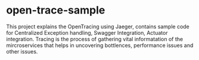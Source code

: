 # open-trace-sample
This project explains the OpenTracing using Jaeger, contains sample code for Centralized Exception handling, Swagger Integration, Actuator integration.
Tracing is the process of gathering vital informatation of the mircroservices that helps in uncovering bottlences, performance issues and other issues.
